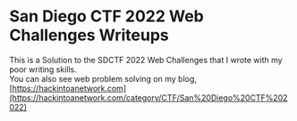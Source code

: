 # San Diego CTF 2022 Web Challenges Writeups

This is a Solution to the SDCTF 2022 Web Challenges that I wrote with my poor writing skills.</br>
You can also see web problem solving on my blog, [https://hackintoanetwork.com](https://hackintoanetwork.com/category/CTF/San%20Diego%20CTF%202022)</br>
